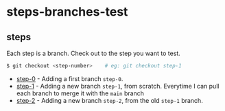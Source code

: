 # steps-branches-test
## steps
Each step is a branch. Check out to the step you want to test.

```bash
$ git checkout <step-number>    # eg: git checkout step-1
```
* [step-0](https://github.com/derobpe/steps-branches-test/commits/step-0) - Adding a first branch `step-0`.
* [step-1](https://github.com/derobpe/steps-branches-test/commits/step-1) - Adding a new branch `step-1`, from scratch.
Everytime I can pull each branch to merge it with the `main` branch
* [step-2](https://github.com/derobpe/steps-branches-test/commits/step-2) - Adding a new branch `step-2`, from the old `step-1` branch.